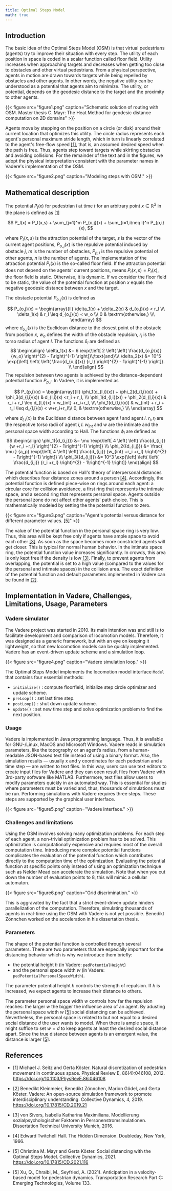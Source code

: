 ```yaml
---
title: Optimal Steps Model
math: true
---
```


## Introduction

The basic idea of the Optimal Steps Model (OSM) is that virtual pedestrians (agents) try to improve their situation with every step. The utility of each position in space is coded in a scalar function called floor field. Utility increases when approaching targets and decreases when getting too close to obstacles and other virtual pedestrians. From a physical perspective, agents in motion are drawn towards targets while being repelled by obstacles and other agents.
In other words, the negative utility can be understood as a potential that agents aim to minimize.
The utility, or potential, depends on the geodesic distance to the target and the proximity to other agents.

{{< figure src="figure1.png" caption="Schematic solution of routing with OSM.  Master thesis C. Mayr: The Heat Method for geodesic distance computation on 2D domains" >}}


Agents move by stepping on the position on a circle (or disk) around their current location that optimizes this utility. 
The circle radius represents each agent's personal maximum stride length, which in turn is linearly correlated to the agent's free-flow speed [[1]](#Seitz2012), that is, an assumed desired speed when the path is free. Thus, agents step toward targets while skirting obstacles and avoiding collisions. 
For the remainder of the text and in the figures, we adopt the physical interpretation consistent with the parameter names in Vadere's implementation of the OSM.


{{< figure src="figure2.png" caption="Modeling steps with OSM." >}}

## Mathematical description


The potential $P_l(x)$ for pedestrian $l$ at time $t$ for an arbitrary point $x \in \mathbb{R}^2$ in the  plane is defined as [[1]](#Seitz2012)

$$
P_l(x) = P_t(x,s) + \sum_{j=1}^m P_{o,j}(x) + \sum_{i=1,i\neq l}^n P_{p,i}(x),
$$

where $P_t(x,s)$ is the attraction potential of the target, $s$ is the vector of the current agent positions, $P_{o,j}(x)$ is the repulsive potential induced by obstacle $j$, $m$ is the number of obstacles, $P_{p,i}$ is the repulsive potential of other agents, $n$ is the number of agents. The implementation of the attraction potential $P_t(x)$ is the so-called floor field. If the attraction potential does not depend on the agents' current positions, means $P_t(x,s)=P_t(x)$, the floor field is static. Otherwise, it is dynamic.
If we consider the floor field to be static, the value of the potential function at position $x$ equals the negative geodesic distance between $x$ and the target.

The obstacle potential $P_{o,j}(x)$ is defined as 

<!-- $$ -->
<!-- \begin{eqnarray} -->
<!-- P_{o,j}(x) = \left\{ -->
<!-- \begin{array}{ll} -->
<!-- \delta_1(x) + \delta_2(x) & d_{o,j}(x) < r_l \\\ -->
<!-- \delta_1(x)  & r_l \leq d_{o,j}(x) < w_o \\\ -->
<!-- 0 & \, \textrm{otherwise,} \\\ -->
<!-- \end{array} -->
<!-- \right. -->
<!-- \end{eqnarray} -->
<!-- $$ -->

$$
P_{o,j}(x) =
\begin{array}{ll}
\delta_1(x) + \delta_2(x) & d_{o,j}(x) < r_l \\\
\delta_1(x)  & r_l \leq d_{o,j}(x) < w_o \\\
0 &  \textrm{otherwise,} \\\
\end{array}
$$
where $d_{o,j}(x)$ is the Euclidean distance to the closest point of the obstacle from position $x$, $w_o$ defines the width of the obstacle repulsion, $r_l$ is the torso radius of agent $l$. The functions $\delta_i$ are defined as
$$
\begin{align}
\delta_1(x) &= 6 \exp{\left[ 2 \left( \left(  \frac{d_{o,j}(x)} {w_o} \right)^{2} - 1\right)^{-1} \right]}\;\text{and}\\\
\delta_2(x) &= 10^5 \exp{\left[ \left( \left(  \frac{d_{o,j}(x)} {r_l} \right)^{2} - 1\right)^{-1} \right]}. \\
\end{align}
$$
The repulsion between two agents is achieved by the distance-dependent potential function $P_{p,i}$. In Vadere, it is implemented as

$$
P_{p,i}(x) = 
\begin{array}{ll}
\phi_1(d_{l,i}(x)) + \phi_2(d_{l,i}(x)) + \phi_3(d_{l,i}(x)) & d_{l,i}(x) <r_i + r_l, \\\
\phi_1(d_{l,i}(x)) + \phi_2(d_{l,i}(x)) & r_i + r_l \leq d_{l,i}(x) < w_{int}  +r_i+r_l, \\\
\phi_1(d_{l,i}(x))  & w_{int} + r_i + r_l \leq  d_{l,i}(x) < w+r_i+r_l\\\
0, & \textrm{otherwise,} \\\
\end{array}
$$

where $d_{l,i}(x)$ is the Euclidean distance between agent $l$  and agent $i$. $r_i, r_l$ are the respective torso radii of agent $i,l$. $w_{int}$ and  $w$ are the intimate and the personal space width according to Hall. The functions $\phi_i$ are defined as
$$
\begin{align}
\phi_1({d_{i,j}}) &= \mu \exp{\left[ 4 \left( \left(  \frac{d_{i,j}} {w +r_i +r_l} \right)^{2} - 1\right)^{-1} \right]} \\\
\phi_2({d_{i,j}}) &= \frac{ \mu } {a_p} \exp{\left[ 4 \left( \left(  \frac{d_{i,j}} {w_{int} +r_i +r_l} \right)^{2} - 1\right)^{-1} \right]} \\\
\phi_3({d_{i,j}}) &= 10^3 \exp{\left[ \left( \left(  \frac{d_{i,j}} {r_i +r_l} \right)^{2} - 1\right)^{-1} \right]}
\end{align}
$$

The potential function is based on Hall's theory of interpersonal distances which describes four distance zones around a person [[4]](#Hall1966). Accordingly, the potential function is defined piece-wise on rings around each agent: a circular core for collision avoidance, a first ring that represents the intimate space, and a second ring that represents personal space. Agents outside the personal zone do not affect other agents' path choice. This is mathematically modeled by setting the  the potential function to zero.


{{< figure src="figure3.png" caption="Agent's potential versus distance for different parameter values. [[5]](#Mayr2021)" >}}


The value of the potential function in the personal space ring is very low. Thus, this area will be kept free only if agents have ample space to avoid each other [[3]](#Sivers2016). As soon as the space becomes more constricted agents will get closer. This is typical for normal human behavior. In the intimate space ring, the potential function value increases significantly. In crowds, this area is only kept free if the density is low [[3]](#Sivers2016). Finally, to prevent agents from overlapping, the potential is set to a high value (compared to the values for the personal and intimate spaces) in the collision area. The exact definition of the potential function and default parameters implemented in Vadere can be found in [[2]](#Kleinmeier2019).


## Implementation in Vadere, Challenges, Limitations, Usage, Parameters


### Vadere simulator

The Vadere project was started in 2010. Its main intention was and still is to facilitate development and comparison of locomotion models. Therefore, it was designed as a generic framework, but with an eye on keeping it lightweight, so that new locomotion models can be quickly implemented. Vadere has an event-driven update scheme and a simulation loop.

{{< figure src="figure4.png" caption="Vadere simulation loop." >}}


The Optimal Steps Model implements the locomotion model interface ```Model``` that contains four essential methods:
- `initialize()` : compute floorfield, initialize step circle optimizer and update scheme.
- `preLoop()` : set last time step.
- `postLoop()` : shut down update scheme.
- `update()` : set new time step and solve optimization problem to find the next position.

### Usage

Vadere is implemented in Java programming language. Thus, it is available for GNU-/Linux, MacOS and Microsoft Windows. Vadere reads in simulation parameters, like the topography or an agent’s radius, from a human-readable JSON-based text file instead of using a binary format. Also, the simulation results — usually x and y coordinates for each pedestrian and a time step — are written to text files. In this way, users can use text editors to create input files for Vadere and they can open result files from Vadere with 3rd-party software like MATLAB. Furthermore, text files allow users to modify parameters quickly in an automated way. This is essential for studies where parameters must be varied and, thus, thousands of simulations must be run. Performing simulations with Vadere requires three steps. These steps are supported by the graphical user interface. 

{{< figure src="figure5.png" caption="Vadere interface." >}}



### Challenges and limitations
Using the OSM involves solving many optimization problems. For each step of each agent, a non-trivial optimization problem has to be solved. This optimization is computationally expensive and requires most of the overall computation time. Introducing more complex potential functions complicates the evaluation of the potential function which contributes directly to the computation time of the optimization. Evaluating the potential function at specific points only instead of using an optimization technique such as Nelder Mead can accelerate the simulation. Note that when you cut down the number of evaluation points to 8, this will mimic a cellular automaton.

{{< figure src="figure6.png" caption="Grid discrimination." >}}



This is aggravated by the fact that a strict event-driven update hinders parallelization of the computation. Therefore, simulating thousands of agents in real-time using the OSM with Vadere is not yet possible. Benedikt Zönnchen worked on the acceleration in his dissertation thesis. 


### Parameters
The shape of the potential function is controlled through several parameters. There are two parameters that are especially important for the distancing behavior which is why we introduce them briefly: 
- the potential height $h$ (in Vadere: `pedPotentialHeight`) 
- and the personal space width $w$ (in Vadere: `pedPotentialPersonalSpaceWidth`). 

The parameter potential height $h$ controls the strength of repulsion. If $h$ is increased, we expect agents to increase their distance to others. 

The parameter personal space width $w$ controls how far the repulsion reaches: the larger $w$ the bigger the influence area of an agent. By adusting the personal space width $w$  [[5]](#Mayr2021) social distancing can be achieved. Nevertheless, the personal space is related to but not equal to a desired social distance $d$ the user wants to model. When there is ample space, it might suffice to set $w = d$ to keep agents at least the desired social distance apart. Since the true distance between agents is an emergent value, the distance is larger [[5]](#Mayr2021). 



## References

- <a name="Seitz2012"></a>[1] Michael J. Seitz and Gerta Köster. Natural discretization of pedestrian movement in continuous space. Physical Review E, 86(4):046108, 2012.
  <br/>https://doi.org/10.1103/PhysRevE.86.046108
  
- <a name="Kleinmeier2019"></a>[2] Benedikt Kleinmeier, Benedikt Zönnchen, Marion Gödel, and Gerta Köster. Vadere: An open-source simulation framework to promote interdisciplinary understanding. Collective Dynamics, 4, 2019.
  <br/>https://doi.org/10.17815/CD.2019.21 

- <a name="Sivers2016"></a>[3] von Sivers, Isabella Katharina Maximiliana. Modellierung sozialpsychologischer Faktoren in Personenstromsimulationen. Dissertation Technical University Munich, 2016.

- <a name="Hall1966"></a>[4] Edward Twitchell Hall. The Hidden Dimension. Doubleday, New York, 1966.

- <a name="Mayr2021"></a>[5] Christina M. Mayr and Gerta Köster. Social distancing with the Optimal Steps Model. Collective Dynamics, 2021.
  <br/>https://doi.org/10.17815/CD.2021.116

- <a name="Xu2021"></a>[5] Xu, Q., Chraibi, M., Seyfried, A. (2021).
  Anticipation in a velocity-based model for pedestrian dynamics.
  Transportation Research Part C: Emerging Technologies, Volume 133.

